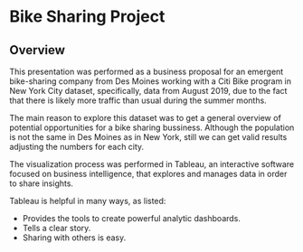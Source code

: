 # Bike Sharing Project 

## Overview 

This presentation was performed as a business proposal for an emergent bike-sharing company from Des Moines working with a Citi Bike program in New York City dataset, specifically, data from August 2019, due to the fact that there is likely more traffic than usual during the summer months. 

The main reason to explore this dataset was to get a general overview of potential opportunities for a bike sharing bussiness. Although the population is not the same in Des Moines as in New York, still we can get valid results adjusting the numbers for each city. 

The visualization process was performed in Tableau, an interactive software focused on business intelligence, that explores and manages data in order to share insights. 

Tableau is helpful in many ways, as listed:
- Provides the tools to create powerful analytic dashboards.
- Tells a clear story.
- Sharing with others is easy.

